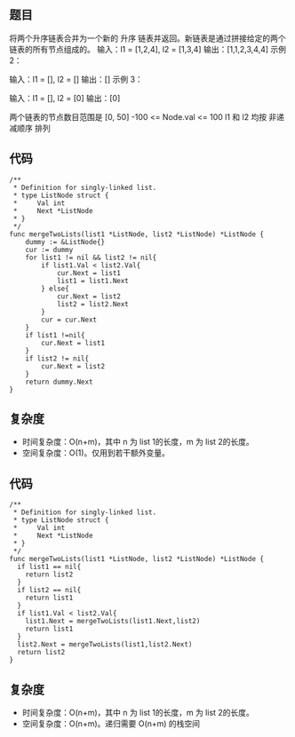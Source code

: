 ## 题目
将两个升序链表合并为一个新的 升序 链表并返回。新链表是通过拼接给定的两个链表的所有节点组成的。
输入：l1 = [1,2,4], l2 = [1,3,4]
输出：[1,1,2,3,4,4]
示例 2：

输入：l1 = [], l2 = []
输出：[]
示例 3：

输入：l1 = [], l2 = [0]
输出：[0]

两个链表的节点数目范围是 [0, 50]
-100 <= Node.val <= 100
l1 和 l2 均按 非递减顺序 排列

## 代码
```
/**
 * Definition for singly-linked list.
 * type ListNode struct {
 *     Val int
 *     Next *ListNode
 * }
 */
func mergeTwoLists(list1 *ListNode, list2 *ListNode) *ListNode {
    dummy := &ListNode{}
    cur := dummy
    for list1 != nil && list2 != nil{
        if list1.Val < list2.Val{
            cur.Next = list1
            list1 = list1.Next
        } else{
            cur.Next = list2
            list2 = list2.Next
        }
        cur = cur.Next
    }
    if list1 !=nil{
        cur.Next = list1
    }
    if list2 != nil{
        cur.Next = list2
    }
    return dummy.Next
}
```
 ## 复杂度
 - 时间复杂度：O(n+m)，其中 n 为 list 1的长度，m 为 list 2的长度。
 - 空间复杂度：O(1)。仅用到若干额外变量。

## 代码
```
/**
 * Definition for singly-linked list.
 * type ListNode struct {
 *     Val int
 *     Next *ListNode
 * }
 */
func mergeTwoLists(list1 *ListNode, list2 *ListNode) *ListNode {
  if list1 == nil{
    return list2
  }
  if list2 == nil{
    return list1
  }
  if list1.Val < list2.Val{
    list1.Next = mergeTwoLists(list1.Next,list2)
    return list1
  }
  list2.Next = mergeTwoLists(list1,list2.Next)
  return list2
}
```
 ## 复杂度
 - 时间复杂度：O(n+m)，其中 n 为 list 1的长度，m 为 list 2的长度。
 - 空间复杂度：O(n+m)。递归需要 O(n+m) 的栈空间
